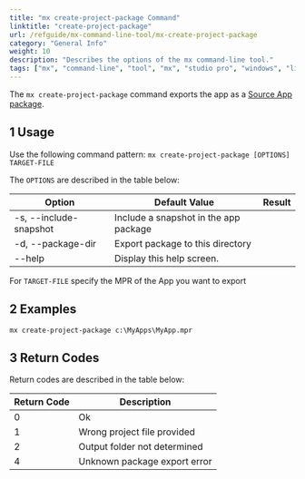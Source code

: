 ```yaml
---
title: "mx create-project-package Command"
linktitle: "create-project-package"
url: /refguide/mx-command-line-tool/mx-create-project-package
category: "General Info"
weight: 10
description: "Describes the options of the mx command-line tool."
tags: ["mx", "command-line", "tool", "mx", "studio pro", "windows", "linux", "create-project-package"]
---
```


The `mx create-project-package` command exports the app as a [Source App package](/refguide/export-app-package-dialog).

## 1 Usage

Use the following command pattern: `mx create-project-package [OPTIONS] TARGET-FILE`

The `OPTIONS` are described in the table below:

| Option | Default Value | Result |
| --- | --- | --- |
| -s, --include-snapshot    | Include a snapshot in the app package |
| -d, --package-dir         | Export package to this directory |
| --help                    | Display this help screen. |
 
For `TARGET-FILE` specify the MPR of the App you want to export

## 2 Examples

`mx create-project-package c:\MyApps\MyApp.mpr` 

## 3 Return Codes

Return codes are described in the table below:

| Return Code | Description |
| --- | --- |
| 0 | Ok |
| 1 | Wrong project file provided |
| 2 | Output folder not determined |
| 4 | Unknown package export error |
